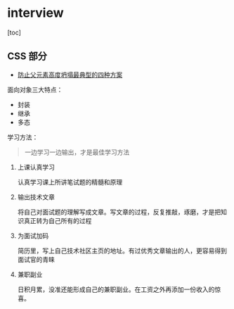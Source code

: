 ﻿
# interview

[toc]

## CSS 部分

* [防止父元素高度坍塌最典型的四种方案](https://interview.zhangpan.online/CSS/README.md)

面向对象三大特点：

* 封装
* 继承
* 多态

学习方法：

> 一边学习一边输出，才是最佳学习方法

1. 上课认真学习

   认真学习课上所讲笔试题的精髓和原理

2. 输出技术文章

   将自己对面试题的理解写成文章。写文章的过程，反复推敲，琢磨，才是把知识真正转为自己所有的过程

3. 为面试加码

   简历里，写上自己技术社区主页的地址。有过优秀文章输出的人，更容易得到面试官的青睐

4. 兼职副业

   日积月累，没准还能形成自己的兼职副业。在工资之外再添加一份收入的惊喜。
